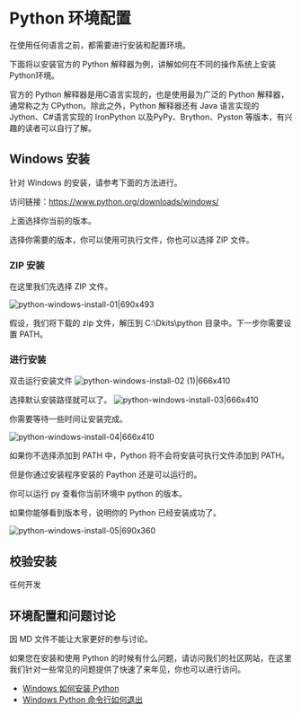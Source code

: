 # Python 环境配置
在使用任何语言之前，都需要进行安装和配置环境。 

下面将以安装官方的 Python 解释器为例，讲解如何在不同的操作系统上安装Python环境。

官方的 Python 解释器是用C语言实现的，也是使用最为广泛的 Python 解释器，通常称之为 CPython。除此之外，Python 解释器还有 Java 语言实现的 Jython、C#语言实现的 IronPython 以及PyPy、Brython、Pyston 等版本，有兴趣的读者可以自行了解。

## Windows 安装
针对 Windows 的安装，请参考下面的方法进行。

访问链接：https://www.python.org/downloads/windows/

上面选择你当前的版本。

选择你需要的版本，你可以使用可执行文件，你也可以选择 ZIP 文件。

### ZIP 安装
在这里我们先选择 ZIP 文件。

![python-windows-install-01|690x493](https://cdn.ossez.com/discourse-uploads/optimized/1X/18c2005e6691abcf487c563d400c69dc33ce3d62_2_690x493.jpeg)

假设，我们将下载的 zip 文件，解压到 C:\Dkits\python 目录中。下一步你需要设置 PATH。

### 进行安装
双击运行安装文件
![python-windows-install-02 (1)|666x410](https://cdn.ossez.com/discourse-uploads/original/1X/73fa20718b774a2e7fc6803ed4b3d30e19d3080e.jpeg)

选择默认安装路径就可以了。
![python-windows-install-03|666x410](https://cdn.ossez.com/discourse-uploads/original/1X/915ed31bc2afddae08bb8f00f413cd1840e4539b.jpeg)

你需要等待一些时间让安装完成。

![python-windows-install-04|666x410](https://cdn.ossez.com/discourse-uploads/original/1X/a3fdb27f968516dc44eab15e7d5e10f776a73452.jpeg)

如果你不选择添加到 PATH 中，Python 将不会将安装可执行文件添加到 PATH。

但是你通过安装程序安装的 Paython 还是可以运行的。

你可以运行 py 查看你当前环境中 python 的版本。

如果你能够看到版本号，说明你的 Python 已经安装成功了。

![python-windows-install-05|690x360](https://cdn.ossez.com/discourse-uploads/optimized/1X/f9a63b7d0c749e8390dc6547b28cf39e181f984b_2_690x360.jpeg)

## 校验安装
任何开发


## 环境配置和问题讨论
因 MD 文件不能让大家更好的参与讨论。

如果您在安装和使用 Python 的时候有什么问题，请访问我们的社区网站，在这里我们针对一些常见的问题提供了快速了来年见，你也可以进行访问。

* [Windows 如何安装 Python](https://www.ossez.com/t/windows-python/113)
* [Windows Python 命令行如何退出](https://www.ossez.com/t/windows-python/13357)